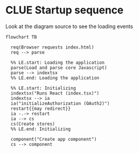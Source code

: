 # CLUE Startup sequence

Look at the diagram source to see the loading events

```mermaid
flowchart TB

  req(Browser requests index.html)
  req --> parse

  %% LE.start: Loading the application
  parse(Load and parse core Javascript)
  parse --> indextsx
  %% LE.end: Loading the application

  %% LE.start: Initializing
  indextsx("Runs React (index.tsx)")
  indextsx --> ia
  ia("initializeAuthorization (OAuth2)")
  restart{{may redirect}}
  ia -.-> restart
  ia --> cs
  cs(Create stores)
  %% LE.end: Initializing

  component("Create app component")
  cs --> component

